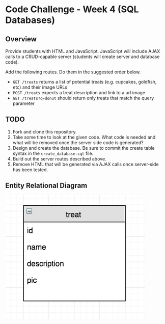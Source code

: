 # Code Challenge - Week 4 (SQL Databases)

## Overview

Provide students with HTML and JavaScript. JavaScript will include AJAX calls to a CRUD-capable server (students will create server and database code). 

Add the following routes. Do them in the suggested order below.

* `GET /treats` returns a list of potential treats (e.g. cupcakes, goldfish, etc) and their image URLs
* `POST /treats` expects a treat description and link to a url image
* `GET /treats?q=donut` should return only treats that match the query parameter

## TODO

1. Fork and clone this repository.
2. Take some time to look at the given code. What code is needed and what will be removed once the server side code is generated?
3. Design and create the database. Be sure to commit the create table syntax in the ```create_database.sql``` file.
4. Build out the server routes described above.
5. Remove HTML that will be generated via AJAX calls once server-side has been tested.

## Entity Relational Diagram
![ERD treat table](images/treat-table.png)